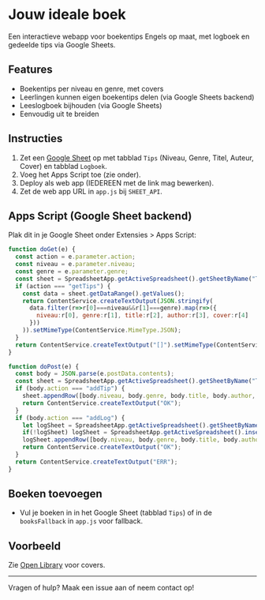 # Jouw ideale boek

Een interactieve webapp voor boekentips Engels op maat, met logboek en gedeelde tips via Google Sheets.

## Features

- Boekentips per niveau en genre, met covers
- Leerlingen kunnen eigen boekentips delen (via Google Sheets backend)
- Leeslogboek bijhouden (via Google Sheets)
- Eenvoudig uit te breiden

## Instructies

1. Zet een [Google Sheet](https://docs.google.com/spreadsheets/u/0/) op met tabblad `Tips` (Niveau, Genre, Titel, Auteur, Cover) en tabblad `Logboek`.
2. Voeg het Apps Script toe (zie onder).
3. Deploy als web app (IEDEREEN met de link mag bewerken).
4. Zet de web app URL in `app.js` bij `SHEET_API`.

## Apps Script (Google Sheet backend)

Plak dit in je Google Sheet onder Extensies > Apps Script:

```javascript
function doGet(e) {
  const action = e.parameter.action;
  const niveau = e.parameter.niveau;
  const genre = e.parameter.genre;
  const sheet = SpreadsheetApp.getActiveSpreadsheet().getSheetByName("Tips");
  if (action === "getTips") {
    const data = sheet.getDataRange().getValues();
    return ContentService.createTextOutput(JSON.stringify(
      data.filter(r=>r[0]===niveau&&r[1]===genre).map(r=>({
        niveau:r[0], genre:r[1], title:r[2], author:r[3], cover:r[4]
      }))
    )).setMimeType(ContentService.MimeType.JSON);
  }
  return ContentService.createTextOutput("[]").setMimeType(ContentService.MimeType.JSON);
}

function doPost(e) {
  const body = JSON.parse(e.postData.contents);
  const sheet = SpreadsheetApp.getActiveSpreadsheet().getSheetByName("Tips");
  if (body.action === "addTip") {
    sheet.appendRow([body.niveau, body.genre, body.title, body.author, body.cover||""]);
    return ContentService.createTextOutput("OK");
  }
  if (body.action === "addLog") {
    let logSheet = SpreadsheetApp.getActiveSpreadsheet().getSheetByName("Logboek");
    if(!logSheet) logSheet = SpreadsheetApp.getActiveSpreadsheet().insertSheet("Logboek");
    logSheet.appendRow([body.niveau, body.genre, body.title, body.author, body.cover||"", body.timestamp]);
    return ContentService.createTextOutput("OK");
  }
  return ContentService.createTextOutput("ERR");
}
```

## Boeken toevoegen

- Vul je boeken in in het Google Sheet (tabblad `Tips`) of in de `booksFallback` in `app.js` voor fallback.

## Voorbeeld

Zie [Open Library](https://openlibrary.org/) voor covers.

---

Vragen of hulp? Maak een issue aan of neem contact op!
